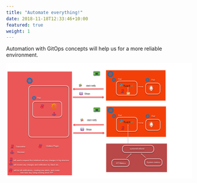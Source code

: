 ```yaml
---
title: "Automate everything!"
date: 2018-11-18T12:33:46+10:00
featured: true
weight: 1
---
```

Automation with GitOps concepts will help us for a more reliable environment.




![Accounting Services -fullwidth](/images/automation.png)


